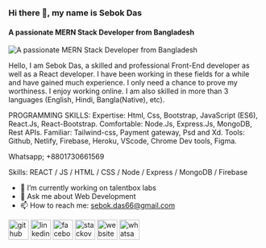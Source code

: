 ### Hi there 👋, my name is Sebok Das
#### A passionate MERN Stack Developer from Bangladesh
![A passionate MERN Stack Developer from Bangladesh](https://i.ibb.co/yFcnjRp/linkedinbanner.png)

Hello,
I am Sebok Das, a skilled and professional Front-End developer as well as a React developer. I have been working in these fields for a while and have gained much experience. I only need a chance to prove my worthiness. I enjoy working online. I am also skilled in more than 3 languages (English, Hindi, Bangla(Native), etc).

PROGRAMMING SKILLS:
Expertise: Html, Css, Bootstrap, JavaScript (ES6), React.Js, React-Bootstrap.
Comfortable: Node.Js, Express.Js, MongoDB, Rest APIs.
Familiar: Tailwind-css, Payment gateway, Psd and Xd.
Tools: Github, Netlify, Firebase, Heroku, VScode, Chrome Dev tools, Figma.

Whatsapp; +8801730661569

Skills:  REACT / JS / HTML / CSS / Node / Express / MongoDB / Firebase

- 🔭 I’m currently working on talentbox labs 
- 💬 Ask me about Web Development 
- 📫 How to reach me: sebok.das66@gmail.com 


[<img src='https://cdn.jsdelivr.net/npm/simple-icons@3.0.1/icons/github.svg' alt='github' height='40'>](https://github.com/sebokdas1)  [<img src='https://cdn.jsdelivr.net/npm/simple-icons@3.0.1/icons/linkedin.svg' alt='linkedin' height='40'>](https://www.linkedin.com/in/sebokdasbd/)  [<img src='https://cdn.jsdelivr.net/npm/simple-icons@3.0.1/icons/facebook.svg' alt='facebook' height='40'>](https://www.facebook.com/sebokdasbd)  [<img src='https://cdn.jsdelivr.net/npm/simple-icons@3.0.1/icons/stackoverflow.svg' alt='stackoverflow' height='40'>](https://stackoverflow.com/users/18894459)  [<img src='https://cdn.jsdelivr.net/npm/simple-icons@3.0.1/icons/icloud.svg' alt='website' height='40'>](https://sebokdas-33115.web.app/)  [<img src='https://cdn.jsdelivr.net/npm/simple-icons@3.0.1/icons/whatsapp.svg' alt='whatsapp' height='40'>](+8801730661569)  
